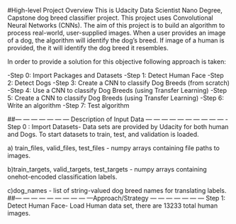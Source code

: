 #High-level Project Overview
This is Udacity Data Scientist Nano Degree, Capstone dog breed classifier project. This project uses Convolutional Neural Networks (CNNs). The aim of this project is to build an algorithm to process real-world, user-supplied images. When a user provides an image of a dog, the algorithm will identify the dog’s breed. If image of a human is provided, the it will identify the dog breed it resembles.

In order to provide a solution for this objective following approach is taken:

-Step 0: Import Packages and Datasets
-Step 1: Detect Human Face
-Step 2: Detect Dogs
-Step 3: Create a CNN to classify Dog Breeds (from scratch)
-Step 4: Use a CNN to classify Dog Breeds (using Transfer Learning)
-Step 5: Create a CNN to classify Dog Breeds (using Transfer Learning)
-Step 6: Write an algorithm
-Step 7: Test algorithm

##— — — — — — — Description of Input Data — — — — — — — — — — -
Step 0 :
Import Datasets- Data sets are provided by Udacity for both human and Dogs. To start datasets to train, test, and validation is loaded.

a) train_files, valid_files, test_files - numpy arrays containing file paths to images.

b)train_targets, valid_targets, test_targets - numpy arrays containing onehot-encoded classification labels.

c)dog_names - list of string-valued dog breed names for translating labels.
##— — — — — — — — — —Approach/Strategy — — — — — — —
Step 1: Detect Human Face-
Load Human data set, there are 13233 total human images.

